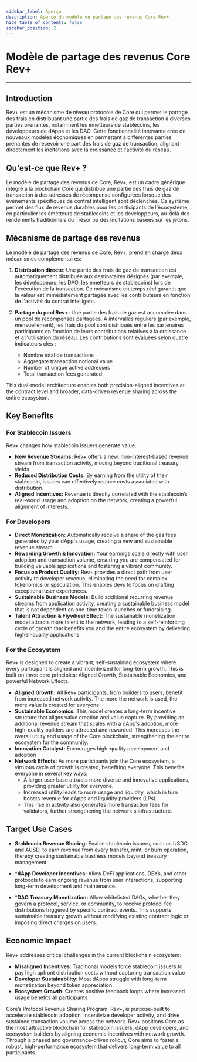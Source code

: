```yaml
---
sidebar_label: Aperçu
description: Aperçu du modèle de partage des revenus Core Rev+
hide_table_of_contents: false
sidebar_position: 2
---
```


# Modèle de partage des revenus Core Rev+

---

## Introduction

Rev+ est un mécanisme de niveau protocole de Core qui permet le partage des frais en distribuant une partie des frais de gaz de transaction à diverses parties prenantes, notamment les émetteurs de stablecoins, les développeurs de dApps et les DAO. Cette fonctionnalité innovante crée de nouveaux modèles économiques en permettant à différentes parties prenantes de recevoir une part des frais de gaz de transaction, alignant directement les incitations avec la croissance et l'activité du réseau.

## Qu'est-ce que Rev+ ?

Le modèle de partage des revenus de Core, Rev+, est un cadre générique intégré à la blockchain Core qui distribue une partie des frais de gaz de transaction à des adresses de récompense configurées lorsque des événements spécifiques de contrat intelligent sont déclenchés. Ce système permet des flux de revenus durables pour les participants de l'écosystème, en particulier les émetteurs de stablecoins et les développeurs, au-delà des rendements traditionnels du Trésor ou des incitations basées sur les jetons.

## Mécanisme de partage des revenus

Le modèle de partage des revenus de Core, Rev+, prend en charge deux mécanismes complémentaires:

1. **Distribution directe**: Une partie des frais de gaz de transaction est automatiquement distribuée aux destinataires désignés (par exemple, les développeurs, les DAO, les émetteurs de stablecoins) lors de l'exécution de la transaction. Ce mécanisme en temps réel garantit que la valeur est immédiatement partagée avec les contributeurs en fonction de l'activité du contrat intelligent.

2. **Partage du pool Rev+:** Une partie des frais de gaz est accumulée dans un pool de récompenses partagées. À intervalles réguliers (par exemple, mensuellement), les frais du pool sont distribués entre les partenaires participants en fonction de leurs contributions relatives à la croissance et à l'utilisation du réseau. Les contributions sont évaluées selon quatre indicateurs clés :

   - Nombre total de transactions
   - Aggregate transaction notional value
   - Number of unique active addresses
   - Total transaction fees generated

This dual-model architecture enables both precision-aligned incentives at the contract level and broader, data-driven revenue sharing across the entire ecosystem.

## Key Benefits

### For Stablecoin Issuers

Rev+ changes how stablecoin issuers generate value.

- **New Revenue Streams:** Rev+ offers a new, non-interest-based revenue stream from transaction activity, moving beyond traditional treasury yields
- **Reduced Distribution Costs:** By earning from the utility of their stablecoin, issuers can effectively reduce costs associated with distribution.
- **Aligned Incentives:** Revenue is directly correlated with the stablecoin’s real-world usage and adoption on the network, creating a powerful alignment of interests.

### **For Developers**

- **Direct Monetization:** Automatically receive a share of the gas fees generated by your dApp's usage, creating a new and sustainable revenue stream.
- **Rewarding Growth & Innovation:** Your earnings scale directly with user adoption and transaction volume, ensuring you are compensated for building valuable applications and fostering a vibrant community.
- **Focus on Product Quality:** Rev+ provides a direct path from user activity to developer revenue, eliminating the need for complex tokenomics or speculation. This enables devs to focus on crafting exceptional user experiences.
- **Sustainable Business Models:** Build additional recurring revenue streams from application activity, creating a sustainable business model that is not dependent on one-time token launches or fundraising.
- **Talent Attraction & Flywheel Effect:** The sustainable monetization model attracts more talent to the network, leading to a self-reinforcing cycle of growth that benefits you and the entire ecosystem by delivering higher-quality applications.

### **For the Ecosystem**

Rev+ is designed to create a vibrant, self-sustaining ecosystem where every participant is aligned and incentivized for long-term growth. This is built on three core principles: Aligned Growth, Sustainable Economics, and powerful Network Effects.

- **Aligned Growth:** All Rev+ participants, from builders to users, benefit from increased network activity. The more the network is used, the more value is created for everyone.
- **Sustainable Economics:** This model creates a long-term incentive structure that aligns value creation and value capture. By providing an additional revenue stream that scales with a dApp's adoption, more high-quality builders are attracted and rewarded. This increases the overall utility and usage of the Core blockchain, strengthening the entire ecosystem for the community.
- **Innovation Catalyst:** Encourages high-quality development and adoption
- **Network Effects:** As more participants join the Core ecosystem, a virtuous cycle of growth is created, benefiting everyone. This benefits everyone in several key ways:
  - A larger user base attracts more diverse and innovative applications, providing greater utility for everyone.
  - Increased utility leads to more usage and liquidity, which in turn boosts revenue for dApps and liquidity providers (LPs).
  - This rise in activity also generates more transaction fees for validators, further strengthening the network's infrastructure.

## Target Use Cases

- **Stablecoin Revenue Sharing:** Enable stablecoin issuers, such as USDC and AUSD, to earn revenue from every transfer, mint, or burn operation, thereby creating sustainable business models beyond treasury management.

- \***dApp Developer Incentives:** Allow DeFi applications, DEXs, and other protocols to earn ongoing revenue from user interactions, supporting long-term development and maintenance.

- \***DAO Treasury Monetization:** Allow whitelisted DAOs, whether they govern a protocol, service, or community, to receive protocol fee distributions triggered by specific contract events. This supports sustainable treasury growth without modifying existing contract logic or imposing direct charges on users.

## Economic Impact

Rev+ addresses critical challenges in the current blockchain ecosystem:

- **Misaligned Incentives**: Traditional models force stablecoin issuers to pay high upfront distribution costs without capturing transaction value
- **Developer Sustainability**: Most dApps struggle with long-term monetization beyond token appreciation
- **Ecosystem Growth**: Creates positive feedback loops where increased usage benefits all participants

Core’s Protocol Revenue Sharing Program, Rev+, is purpose-built to accelerate stablecoin adoption, incentivize developer activity, and drive sustained transaction volume across the network. Rev+ positions Core as the most attractive blockchain for stablecoin issuers, dApp developers, and ecosystem builders by aligning economic incentives with network growth. Through a phased and governance-driven rollout, Core aims to foster a robust, high-performance ecosystem that delivers long-term value to all participants.

